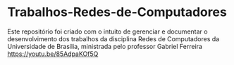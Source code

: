 # Trabalhos-Redes-de-Computadores
Este repositório foi criado com o intuito de gerenciar e documentar o desenvolvimento dos trabalhos da disciplina Redes de Computadores da Universidade de Brasília, ministrada pelo professor Gabriel Ferreira
https://youtu.be/85AdpaKOf5Q